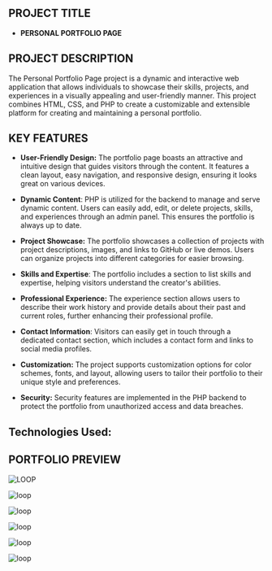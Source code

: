 ## PROJECT TITLE
* **PERSONAL PORTFOLIO PAGE**

## PROJECT DESCRIPTION
The Personal Portfolio Page project is a dynamic and interactive web application that allows individuals to showcase their skills, projects, and experiences in a visually appealing and user-friendly manner. This project combines HTML, CSS, and PHP to create a customizable and extensible platform for creating and maintaining a personal portfolio.

## KEY FEATURES

* **User-Friendly Design:** The portfolio page boasts an attractive and intuitive design that guides visitors through the content. It features a clean layout, easy navigation, and responsive design, ensuring it looks great on various devices.

* **Dynamic Content**: PHP is utilized for the backend to manage and serve dynamic content. Users can easily add, edit, or delete projects, skills, and experiences through an admin panel. This ensures the portfolio is always up to date.

* **Project Showcase:** The portfolio showcases a collection of projects with project descriptions, images, and links to GitHub or live demos. Users can organize projects into different categories for easier browsing.

* **Skills and Expertise**: The portfolio includes a section to list skills and expertise, helping visitors understand the creator's abilities.

* **Professional Experience:** The experience section allows users to describe their work history and provide details about their past and current roles, further enhancing their professional profile.

* **Contact Information**: Visitors can easily get in touch through a dedicated contact section, which includes a contact form and links to social media profiles.

* **Customization:** The project supports customization options for color schemes, fonts, and layout, allowing users to tailor their portfolio to their unique style and preferences.

* **Security:** Security features are implemented in the PHP backend to protect the portfolio from unauthorized access and data breaches.

## Technologies Used:


## PORTFOLIO PREVIEW

![LOOP](https://github.com/deekshith2503/OIBSIP-TASK-2/blob/4876fca026e84ea098eca0f66bf08097c9554d76/IMG/HOME%20PAGE.png)

![loop](https://github.com/deekshith2503/OIBSIP-TASK-2/blob/4876fca026e84ea098eca0f66bf08097c9554d76/IMG/ABOUT%20ME.png)

![loop](https://github.com/deekshith2503/OIBSIP-TASK-2/blob/4876fca026e84ea098eca0f66bf08097c9554d76/IMG/MY%20SERVICES.png)

![loop](https://github.com/deekshith2503/OIBSIP-TASK-2/blob/4876fca026e84ea098eca0f66bf08097c9554d76/IMG/MY%20SKILLS.png)

![loop](https://github.com/deekshith2503/OIBSIP-TASK-2/blob/4876fca026e84ea098eca0f66bf08097c9554d76/IMG/MY%20PROJECTS.png)

![loop](https://github.com/deekshith2503/OIBSIP-TASK-2/blob/4876fca026e84ea098eca0f66bf08097c9554d76/IMG/CONTACT%20ME.png)
